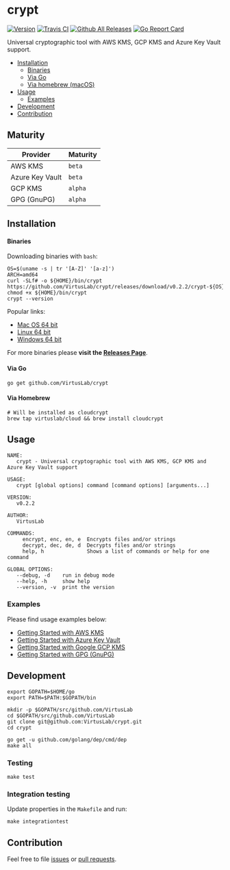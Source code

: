 # crypt

[![Version](https://img.shields.io/badge/version-v0.2.2-brightgreen.svg)](https://github.com/VirtusLab/crypt/releases/tag/v0.2.2)
[![Travis CI](https://img.shields.io/travis/VirtusLab/crypt.svg)](https://travis-ci.org/VirtusLab/crypt)
[![Github All Releases](https://img.shields.io/github/downloads/VirtusLab/crypt/total.svg)](https://github.com/VirtusLab/crypt/releases)
[![Go Report Card](https://goreportcard.com/badge/github.com/VirtusLab/crypt "Go Report Card")](https://goreportcard.com/report/github.com/VirtusLab/crypt)

Universal cryptographic tool with AWS KMS, GCP KMS and Azure Key Vault support.

* [Installation](README.md#installation)
  * [Binaries](README.md#binaries)
  * [Via Go](README.md#via-go)
  * [Via homebrew (macOS)](README.md#via-homebrew)
* [Usage](README.md#usage)
  * [Examples](README.md#examples)
* [Development](README.md#development)
* [Contribution](README.md#contribution)


## Maturity

Provider        | Maturity
----------------|---------
AWS KMS         | `beta`
Azure Key Vault | `beta`
GCP KMS         | `alpha`
GPG (GnuPG)     | `alpha`

## Installation

#### Binaries

Downloading binaries with `bash`:

    OS=$(uname -s | tr '[A-Z]' '[a-z]')
    ARCH=amd64
    curl -SLf# -o ${HOME}/bin/crypt https://github.com/VirtusLab/crypt/releases/download/v0.2.2/crypt-${OS}-${ARCH}
    chmod +x ${HOME}/bin/crypt
    crypt --version

Popular links:

- [Mac OS 64 bit](https://github.com/VirtusLab/crypt/releases/download/v0.2.2/crypt-darwin-amd64)
- [Linux 64 bit](https://github.com/VirtusLab/crypt/releases/download/v0.2.2/crypt-linux-amd64)
- [Windows 64 bit](https://github.com/VirtusLab/crypt/releases/download/v0.2.2/crypt-windows-amd64)

For more binaries please **visit the [Releases Page](https://github.com/VirtusLab/crypt/releases)**.

#### Via Go

    go get github.com/VirtusLab/crypt
    
#### Via Homebrew

    # Will be installed as cloudcrypt
    brew tap virtuslab/cloud && brew install cloudcrypt

## Usage

    NAME:
       crypt - Universal cryptographic tool with AWS KMS, GCP KMS and Azure Key Vault support

    USAGE:
       crypt [global options] command [command options] [arguments...]

    VERSION:
       v0.2.2

    AUTHOR:
       VirtusLab

    COMMANDS:
         encrypt, enc, en, e  Encrypts files and/or strings
         decrypt, dec, de, d  Decrypts files and/or strings
         help, h              Shows a list of commands or help for one command

    GLOBAL OPTIONS:
       --debug, -d    run in debug mode
       --help, -h     show help
       --version, -v  print the version

### Examples

Please find usage examples below:

- [Getting Started with AWS KMS](docs/getting-started-aws.md)
- [Getting Started with Azure Key Vault](docs/getting-started-azure.md)
- [Getting Started with Google GCP KMS](docs/getting-started-gcp.md)
- [Getting Started with GPG (GnuPG)](docs/getting-started-gpg.md)

## Development

    export GOPATH=$HOME/go
    export PATH=$PATH:$GOPATH/bin

    mkdir -p $GOPATH/src/github.com/VirtusLab
    cd $GOPATH/src/github.com/VirtusLab
    git clone git@github.com:VirtusLab/crypt.git
    cd crypt

    go get -u github.com/golang/dep/cmd/dep
    make all

### Testing

    make test

### Integration testing

Update properties in the `Makefile` and run:

    make integrationtest
    
## Contribution

Feel free to file [issues](https://github.com/VirtusLab/crypt/issues) or [pull requests](https://github.com/VirtusLab/crypt/pulls).    
